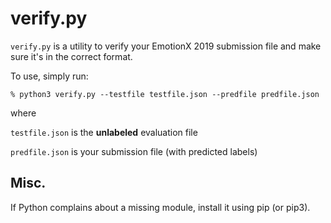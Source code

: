# verify.py
`verify.py` is a utility to verify your EmotionX 2019 submission file and make sure it's in the correct format.

To use, simply run:

`% python3 verify.py --testfile testfile.json --predfile predfile.json`

where

`testfile.json` is the **unlabeled** evaluation file

`predfile.json` is your submission file (with predicted labels)

## Misc.
If Python complains about a missing module, install it using pip (or pip3).
